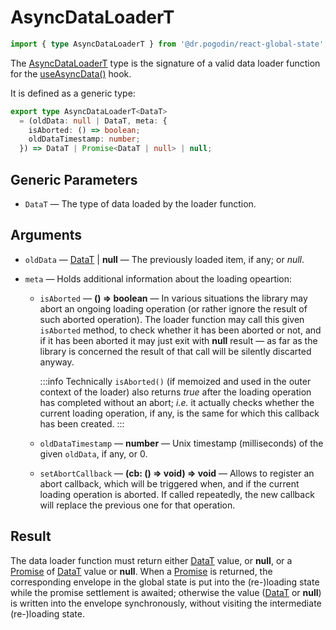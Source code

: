 # AsyncDataLoaderT
```ts
import { type AsyncDataLoaderT } from '@dr.pogodin/react-global-state';
```
The [AsyncDataLoaderT] type is the signature of a valid data loader function
for the [useAsyncData()] hook.

It is defined as a generic type:
```ts
export type AsyncDataLoaderT<DataT>
  = (oldData: null | DataT, meta: {
    isAborted: () => boolean;
    oldDataTimestamp: number;
  }) => DataT | Promise<DataT | null> | null;
```
## Generic Parameters
[DataT]: #data-type
- `DataT` <Link id="data-type" /> &mdash; The type of data loaded by the loader
  function.

## Arguments
- `oldData` &mdash; [DataT] | **null** &mdash; The previously loaded item,
  if any; or _null_.

- `meta` &mdash; Holds additional information about the loading opeartion:

  - `isAborted` &mdash; **() => boolean** &mdash; In various situations
    the library may abort an ongoing loading operation (or rather ignore
    the result of such aborted operation). The loader function may call
    this given `isAborted` method, to check whether it has been aborted
    or not, and if it has been aborted it may just exit with **null** result &mdash;
    as far as the library is concerned the result of that call will be
    silently discarted anyway.

    :::info
    Technically `isAborted()` (if memoized and used in the outer context of
    the loader) also returns _true_ after the loading operation has completed
    without an abort; _i.e._ it actually checks whether the current loading
    operation, if any, is the same for which this callback has been created.
    :::

  - `oldDataTimestamp` &mdash; **number** &mdash; Unix timestamp (milliseconds)
    of the given `oldData`, if any, or 0.

  - `setAbortCallback` &mdash; **(cb: () => void) => void** &mdash;
    Allows to register an abort callback, which will be triggered when, and if
    the current loading operation is aborted. If called repeatedly, the new
    callback will replace the previous one for that operation.

## Result
The data loader function must return either [DataT] value, or **null**,
or a [Promise] of [DataT] value or **null**. When a [Promise] is returned,
the corresponding envelope in the global state is put into the (re-)loading
state while the promise settlement is awaited; otherwise the value ([DataT] or
**null**) is written into the envelope synchronously, without visiting
the intermediate (re-)loading state.

[AsyncDataLoaderT]: /docs/api/types/async-data-loader
[Promise]: https://developer.mozilla.org/en-US/docs/Web/JavaScript/Reference/Global_Objects/Promise
[useAsyncData()]: /docs/api/hooks/useasyncdata
